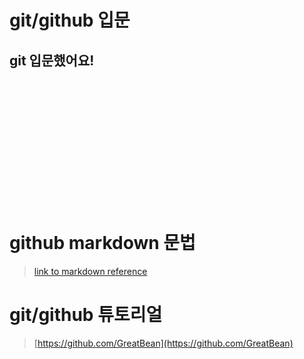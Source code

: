 # git/github 입문
## git 입문했어요!

<img scr = "https://octodex.github.com/images/welcometocat.png" height = "200">



# github markdown 문법
>[link to markdown reference](https://guides.github.com/features/mastering-markdown/)



 
# git/github 튜토리얼
>[https://github.com/GreatBean](https://github.com/GreatBean)
